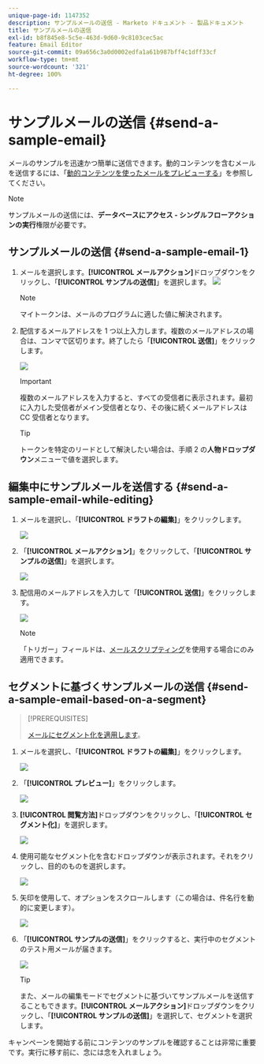 ```yaml
---
unique-page-id: 1147352
description: サンプルメールの送信 - Marketo ドキュメント - 製品ドキュメント
title: サンプルメールの送信
exl-id: b8f845e8-5c5e-463d-9d60-9c8103cec5ac
feature: Email Editor
source-git-commit: 09a656c3a0d0002edfa1a61b987bff4c1dff33cf
workflow-type: tm+mt
source-wordcount: '321'
ht-degree: 100%

---
```


# サンプルメールの送信 {#send-a-sample-email}

メールのサンプルを迅速かつ簡単に送信できます。動的コンテンツを含むメールを送信するには、「[動的コンテンツを使ったメールをプレビューする](/help/marketo/product-docs/email-marketing/general/functions-in-the-editor/preview-an-email-with-dynamic-content.md)」を参照してください。

>[!NOTE]
>
>サンプルメールの送信には、**データベースにアクセス - シングルフローアクションの実行**&#x200B;権限が必要です。

## サンプルメールの送信 {#send-a-sample-email-1}

1. メールを選択します。**[!UICONTROL メールアクション]**&#x200B;ドロップダウンをクリックし、「**[!UICONTROL サンプルの送信]**」を選択します。
   ![](assets/one-281-29.jpg)

   >[!NOTE]
   >
   >マイトークンは、メールのプログラムに適した値に解決されます。

1. 配信するメールアドレスを 1 つ以上入力します。複数のメールアドレスの場合は、コンマで区切ります。終了したら「**[!UICONTROL 送信]**」をクリックします。

   ![](assets/two.png)

   >[!IMPORTANT]
   >
   >複数のメールアドレスを入力すると、すべての受信者に表示されます。最初に入力した受信者がメイン受信者となり、その後に続くメールアドレスは CC 受信者となります。

   >[!TIP]
   >
   >トークンを特定のリードとして解決したい場合は、手順 2 の&#x200B;**人物ドロップダウン**&#x200B;メニューで値を選択します。

## 編集中にサンプルメールを送信する {#send-a-sample-email-while-editing}

1. メールを選択し、「**[!UICONTROL ドラフトの編集]**」をクリックします。

   ![](assets/three-281-29.jpg)

1. 「**[!UICONTROL メールアクション]**」をクリックして、「**[!UICONTROL サンプルの送信]**」を選択します。

   ![](assets/four.png)

1. 配信用のメールアドレスを入力して「**[!UICONTROL 送信]**」をクリックします。

   ![](assets/two.png)

   >[!NOTE]
   >
   >「トリガー」フィールドは、[メールスクリプティング](https://experienceleague.adobe.com/ja/docs/marketo-developer/marketo/email-scripting)を使用する場合にのみ適用できます。

## セグメントに基づくサンプルメールの送信 {#send-a-sample-email-based-on-a-segment}

>[!PREREQUISITES]
>
>[メールにセグメント化を適用します](/help/marketo/product-docs/email-marketing/general/functions-in-the-editor/using-dynamic-content-in-an-email.md)。

1. メールを選択し、「**[!UICONTROL ドラフトの編集]**」をクリックします。

   ![](assets/three-281-29.jpg)

1. 「**[!UICONTROL プレビュー]**」をクリックします。

   ![](assets/1.png)

1. **[!UICONTROL 閲覧方法]**&#x200B;ドロップダウンをクリックし、「**[!UICONTROL セグメント化]**」を選択します。

   ![](assets/2.png)

1. 使用可能なセグメント化を含むドロップダウンが表示されます。それをクリックし、目的のものを選択します。

   ![](assets/3.png)

1. 矢印を使用して、オプションをスクロールします（この場合は、件名行を動的に変更します）。

   ![](assets/4.png)

1. 「**[!UICONTROL サンプルの送信]**」をクリックすると、実行中のセグメントのテスト用メールが届きます。

   ![](assets/5.png)

   >[!TIP]
   >
   >また、メールの編集モードでセグメントに基づいてサンプルメールを送信することもできます。**[!UICONTROL メールアクション]**&#x200B;ドロップダウンをクリックし、「**[!UICONTROL サンプルの送信]**」を選択して、セグメントを選択します。

キャンペーンを開始する前にコンテンツのサンプルを確認することは非常に重要です。実行に移す前に、念には念を入れましょう。
